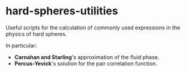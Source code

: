 # hard-spheres-utilities

Useful scripts for the calculation of commonly used expressions in the physics of hard spheres.

In particular:
* **Carnahan and Starling**'s approximation of the fluid phase.
* **Percus-Yevick**'s solution for the pair correlation function.
